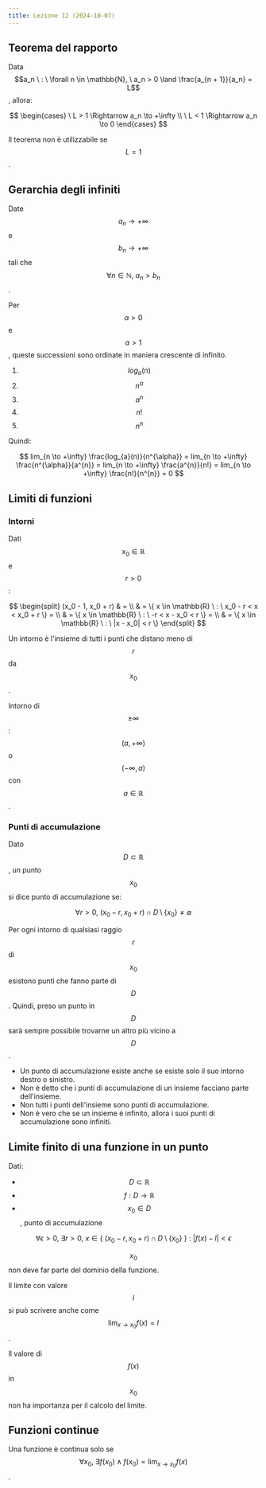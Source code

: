 ```yaml
---
title: Lezione 12 (2024-10-07)
---
```


## Teorema del rapporto

Data
$$a_n \ : \ \forall n \in \mathbb{N}, \ a_n > 0 \land \frac{a_{n + 1}}{a_n} = L$$,
allora:

$$
\begin{cases}
\ L > 1 \Rightarrow a_n \to +\infty \\
\ L < 1 \Rightarrow a_n \to 0
\end{cases}
$$

Il teorema non è utilizzabile se $$L = 1$$.

## Gerarchia degli infiniti

Date $$a_n \to +\infty$$ e $$b_n \to +\infty$$ tali che
$$\forall n \in \mathbb{N}, \ a_n > b_n$$.

Per $$\alpha > 0$$ e $$a > 1$$, queste successioni sono ordinate in maniera
crescente di infinito.

1. $$log_{a}(n)$$
2. $$n^{\alpha}$$
3. $$a^{n}$$
4. $$n!$$
5. $$n^{n}$$

Quindi:

$$
lim_{n \to +\infty} \frac{log_{a}(n)}{n^{\alpha}} =
lim_{n \to +\infty} \frac{n^{\alpha}}{a^{n}} =
lim_{n \to +\infty} \frac{a^{n}}{n!} =
lim_{n \to +\infty} \frac{n!}{n^{n}} = 0
$$

## Limiti di funzioni

### Intorni

Dati $$x_0 \in \mathbb{R}$$ e $$r > 0$$:

$$
\begin{split}
(x_0 - 1, x_0 + r) & = \\
& = \{ x \in \mathbb{R} \ : \ x_0 - r < x < x_0 + r \} = \\
& = \{ x \in \mathbb{R} \ : \ -r < x - x_0 < r \} = \\
& = \{ x \in \mathbb{R} \ : \ |x - x_0| < r \}
\end{split}
$$

Un intorno è l'insieme di tutti i punti che distano meno di $$r$$ da $$x_0$$.

Intorno di $$\pm\infty$$: $$(a, +\infty)$$ o $$(-\infty, a)$$ con
$$a \in \mathbb{R}$$.

### Punti di accumulazione

Dato $$D \subset \mathbb{R}$$, un punto $$x_0$$ si dice punto di accumulazione
se:

$$
\forall r > 0, \ (x_0 - r, x_0 + r) \cap D \setminus \{ x_0 \} \neq \emptyset
$$

Per ogni intorno di qualsiasi raggio $$r$$ di $$x_0$$ esistono punti che fanno
parte di $$D$$. Quindi, preso un punto in $$D$$ sarà sempre possibile trovarne
un altro più vicino a $$D$$.

- Un punto di accumulazione esiste anche se esiste solo il suo intorno destro o
  sinistro.
- Non è detto che i punti di accumulazione di un insieme facciano parte
  dell'insieme.
- Non tutti i punti dell'insieme sono punti di accumulazione.
- Non è vero che se un insieme è infinito, allora i suoi punti di accumulazione
  sono infiniti.

## Limite finito di una funzione in un punto

Dati:

- $$D \subset \mathbb{R}$$
- $$f: D \to \mathbb{R}$$
- $$x_0 \in D$$, punto di accumulazione

$$
\forall \epsilon > 0, \ \exists r > 0, \ x \in \{ \ (x_0 - r, x_0 + r) \cap D \setminus \{ x_0 \} \ \} \ : \ |f(x) - l| < \epsilon
$$

$$x_0$$ non deve far parte del dominio della funzione.

Il limite con valore $$l$$ si può scrivere anche come
$$\lim_{x \to x_0} f(x) = l$$.

Il valore di $$f(x)$$ in $$x_0$$ non ha importanza per il calcolo del limite.

## Funzioni continue

Una funzione è continua solo se
$$\forall x_0, \ \exists f(x_0) \land f(x_0) = \lim_{x \to x_0} f(x)$$.
